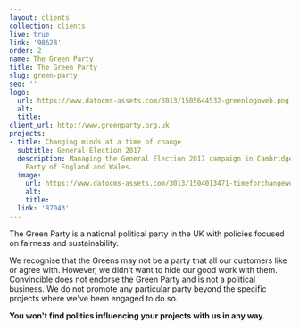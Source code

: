 ```yaml
---
layout: clients
collection: clients
live: true
link: '98628'
order: 2
name: The Green Party
title: The Green Party
slug: green-party
seo: ''
logo:
  url: https://www.datocms-assets.com/3013/1505644532-greenlogoweb.png
  alt: 
  title: 
client_url: http://www.greenparty.org.uk
projects:
- title: Changing minds at a time of change
  subtitle: General Election 2017
  description: Managing the General Election 2017 campaign in Cambridge for the Green
    Party of England and Wales.
  image:
    url: https://www.datocms-assets.com/3013/1504013471-timeforchangeweb.jpg
    alt: 
    title: 
  link: '87043'
---
```


The Green Party is a national political party in the UK with policies focused on fairness and sustainability.

We recognise that the Greens may not be a party that all our customers like or agree with. However, we didn't want to hide our good work with them. Convincible does not endorse the Green Party and is not a political business. We do not promote any particular party beyond the specific projects where we've been engaged to do so.

**You won't find politics influencing your projects with us in any way.**